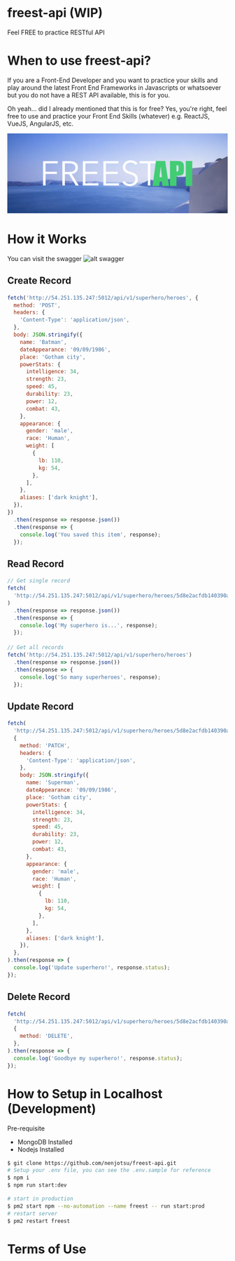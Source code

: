 # freest-api (WIP)

Feel FREE to practice RESTful API

# When to use freest-api?

If you are a Front-End Developer and you want to practice your skills and play around the latest Front End Frameworks in Javascripts or whatsoever but you do not have a REST API available, this is for you.

Oh yeah... did I already mentioned that this is for free? Yes, you're right, feel free to use and practice your Front End Skills (whatever) e.g. ReactJS, VueJS, AngularJS, etc.

![alt text](./freestapi.jpg 'Feel FREE to practice RESTful API')

# How it Works

You can visit the swagger ![alt swagger](http://54.251.135.247:5012/swagger)

## Create Record

```javascript
fetch('http://54.251.135.247:5012/api/v1/superhero/heroes', {
  method: 'POST',
  headers: {
    'Content-Type': 'application/json',
  },
  body: JSON.stringify({
    name: 'Batman',
    dateAppearance: '09/09/1986',
    place: 'Gotham city',
    powerStats: {
      intelligence: 34,
      strength: 23,
      speed: 45,
      durability: 23,
      power: 12,
      combat: 43,
    },
    appearance: {
      gender: 'male',
      race: 'Human',
      weight: [
        {
          lb: 110,
          kg: 54,
        },
      ],
    },
    aliases: ['dark knight'],
  }),
})
  .then(response => response.json())
  .then(response => {
    console.log('You saved this item', response);
  });
```

## Read Record

```javascript
// Get single record
fetch(
  'http://54.251.135.247:5012/api/v1/superhero/heroes/5d8e2acfdb140390a701e759',
)
  .then(response => response.json())
  .then(response => {
    console.log('My superhero is...', response);
  });

// Get all records
fetch('http://54.251.135.247:5012/api/v1/superhero/heroes')
  .then(response => response.json())
  .then(response => {
    console.log('So many superheroes', response);
  });
```

## Update Record

```javascript
fetch(
  'http://54.251.135.247:5012/api/v1/superhero/heroes/5d8e2acfdb140390a701e759',
  {
    method: 'PATCH',
    headers: {
      'Content-Type': 'application/json',
    },
    body: JSON.stringify({
      name: 'Superman',
      dateAppearance: '09/09/1986',
      place: 'Gotham city',
      powerStats: {
        intelligence: 34,
        strength: 23,
        speed: 45,
        durability: 23,
        power: 12,
        combat: 43,
      },
      appearance: {
        gender: 'male',
        race: 'Human',
        weight: [
          {
            lb: 110,
            kg: 54,
          },
        ],
      },
      aliases: ['dark knight'],
    }),
  },
).then(response => {
  console.log('Update superhero!', response.status);
});
```

## Delete Record

```javascript
fetch(
  'http://54.251.135.247:5012/api/v1/superhero/heroes/5d8e2acfdb140390a701e759',
  {
    method: 'DELETE',
  },
).then(response => {
  console.log('Goodbye my superhero!', response.status);
});
```

# How to Setup in Localhost (Development)

Pre-requisite

- MongoDB Installed
- Nodejs Installed

```bash
$ git clone https://github.com/nenjotsu/freest-api.git
# Setup your .env file, you can see the .env.sample for reference
$ npm i
$ npm run start:dev
```

```bash
# start in production
$ pm2 start npm --no-automation --name freest -- run start:prod
# restart server
$ pm2 restart freest
```

# Terms of Use
